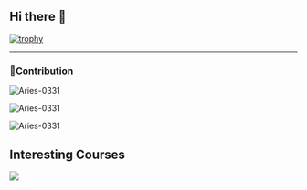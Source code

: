 ## Hi there 👋

[![trophy](https://github-profile-trophy.vercel.app/?username=Aries-0331)](https://github.com/ryo-ma/github-profile-trophy)

---
### 🧐Contribution ###

![Aries-0331](https://github-readme-stats.vercel.app/api/top-langs/?username=Aries-0331&layout=compact&theme=onedark)

![Aries-0331](https://github-readme-stats.vercel.app/api?username=Aries-0331&count_private=true&show_icons=true&theme=tokyonight&show_owner=true)

![Aries-0331](https://github-readme-streak-stats.herokuapp.com/?user=Aries-0331&theme=dark)

## Interesting Courses
<a href="https://coursera.org/share/84a253944b6c0ccdb80438d4dc98d618"><img src="https://s3.amazonaws.com/coursera_assets/meta_images/generated/CERTIFICATE_LANDING_PAGE/CERTIFICATE_LANDING_PAGE~EAGGFXVS3QCF/CERTIFICATE_LANDING_PAGE~EAGGFXVS3QCF.jpeg" />
</a>
